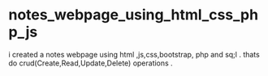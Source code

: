 # notes_webpage_using_html_css_php_js
i created a notes webpage using html ,js,css,bootstrap, php and sq;l . thats do crud(Create,Read,Update,Delete) operations .
